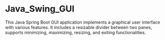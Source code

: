 # Java_Swing_GUI
This Java Spring Boot GUI application implements a graphical user interface with various features. It includes a resizable divider between two panes, supports minimizing, maximizing, resizing, and exiting functionalities.
